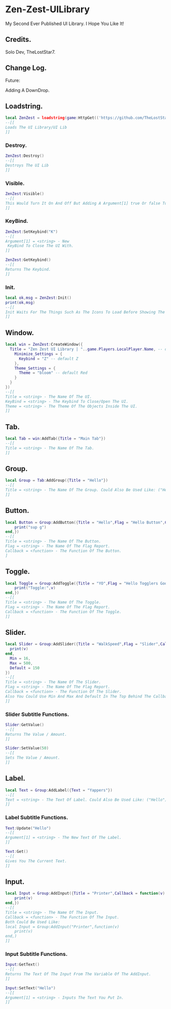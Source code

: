# Zen-Zest-UILibrary
My Second Ever Published UI Library. I Hope You Like It!

## Credits.

Solo Dev, TheLostStar7.

## Change Log.

Future:

Adding A DownDrop.

## Loadstring.
```lua
local ZenZest = loadstring(game:HttpGet(('https://github.com/TheLostStar7/Zen-Zest-UILibrary/blob/main/ZenZestLib')))()
--[[
Loads The UI Library/UI Lib
]]
```

### Destroy.
```lua
ZenZest:Destroy()
--[[
Destroys The UI Lib
]]
```

### Visible.
```lua
ZenZest:Visible()
--[[
This Would Turn It On And Off But Adding A Argument[1] true Or false To Turn It On And Off.
]]
```

### KeyBind.
```lua
ZenZest:SetKeybind("K")
--[[
Argument[1] = <string> - New
 KeyBind To Close The UI With.
]]
```

```lua
ZenZest:GetKeybind()
--[[
Returns The Keybind.
]]
```

### Init.
```lua
local ok,msg = ZenZest:Init()
print(ok,msg)
--[[
Init Waits For The Things Such As The Icons To Load Before Showing The UILibrary.
]]
```

## Window.
```lua
local win = ZenZest:CreateWindow({
  Title = "Zen Zest UI Library | "..game.Players.LocalPlayer.Name, -- default "Zen Zest UI Library"
    Minimize_Settings = {
      Keybind = "Z" -- default Z
    },
    Theme_Settings = {
      Theme = "bloom" -- default Red
    }
  }
})
--[[
Title = <string> - The Name Of The UI.
KeyBind = <string> - The Keybind To Close/Open The UI.
Theme = <string> - The Theme Of The Objects Inside The UI.
]]
```

## Tab.
```lua
local Tab = win:AddTab({Title = "Main Tab"})
--[[
Title = <string> - The Name Of The Tab.
]]
```

## Group.
```lua
local Group = Tab:AddGroup({Title = "Hello"})
--[[
Title = <string> - The Name Of The Group. Could Also Be Used Like: ("Hello") or () which defaults to Group.
]]
```

## Button.
```lua
local Button = Group:AddButton({Title = "Hello",Flag = "Hello Button",Callback = function()
    print("sup g")
end,})
--[[
Title = <string> - The Name Of The Button.
Flag = <string> - The Name Of The Flag Report.
Callback = <function> - The Function Of The Button.
]
```

## Toggle.
```lua
local Toggle = Group:AddToggle({Title = "YO",Flag = "Hello Togglers Gooners",Callback = function(v)
    print("Toggle:",v)
end,})
--[[
Title = <string> - The Name Of The Toggle.
Flag = <string> - The Name Of The Flag Report.
Callback = <function> - The Function Of The Toggle.
]]
```

## Slider.
```lua
local Slider = Group:AddSlider({Title = "WalkSpeed",Flag = "Slider",Callback = function(v)
  print(v)
end,
  Min = 16,
  Max = 500,
  Default = 150
})
--[[
Title = <string> - The Name Of The Slider.
Flag = <string> - The Name Of The Flag Report.
Callback = <function> - The Function Of The Slider.
Also You Could Use Min And Max And Default In The Top Behind The Callback.
]]
```
### Slider Subtitle Functions.
```lua
Slider:GetValue()
--[[
Returns The Value / Amount.
]]
```
```lua
Slider:SetValue(50)
--[[
Sets The Value / Amount.
]]
```

## Label.
```lua
local Text = Group:AddLabel({Text = "Yappers"})
--[[
Text = <string> - The Text Of Label. Could Also Be Used Like: ("Hello") or () which defaults to Label.
]]
```
### Label Subtitle Functions.
```lua
Text:Update("Hello")
--[[
Argument[1] = <string> - The New Text Of The Label.
]]
```
```lua
Text:Get()
--[[
Gives You The Current Text.
]]
```

## Input.
```lua
local Input = Group:AddInput({Title = "Printer",Callback = function(v)
    print(v)
end,})
--[[
Title = <string> - The Name Of The Input.
Callback = <function> - The Function Of The Input.
Both Could Be Used Like:
local Input = Group:AddInput("Printer",function(v)
    print(v)
end,)
]]
```
### Input Subtitle Functions.
```lua
Input:GetText()
--[[
Returns The Text Of The Input From The Variable Of The AddInput.
]]
```
```lua
Input:SetText("Hello")
--[[
Argument[1] = <string> - Inputs The Text You Put In.
]]
```
